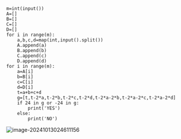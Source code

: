 ```
m=int(input())
A=[]
B=[]
C=[]
D=[]
for i in range(m):
    a,b,c,d=map(int,input().split())
    A.append(a)
    B.append(b)
    C.append(c)
    D.append(d)
for i in range(m):
    a=A[i]
    b=B[i]
    c=C[i]
    d=D[i]
    t=a+b+c+d
    g=[t,t-2*a,t-2*b,t-2*c,t-2*d,t-2*a-2*b,t-2*a-2*c,t-2*a-2*d]
    if 24 in g or -24 in g:
        print('YES')
    else:
        print('NO')
```

![image-20241013024611156](C:\Users\huawei\AppData\Roaming\Typora\typora-user-images\image-20241013024611156.png)